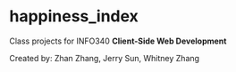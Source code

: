 # happiness_index

Class projects for INFO340 **Client-Side Web Development**

Created by: Zhan Zhang, Jerry Sun, Whitney Zhang